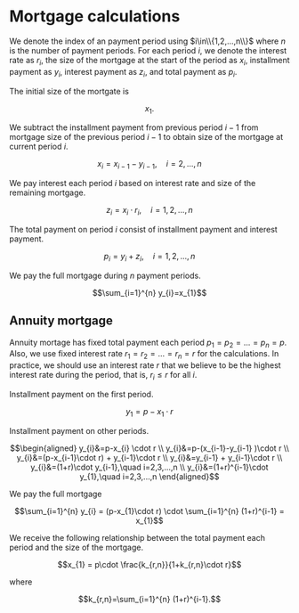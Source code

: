 # Mortgage calculations
We denote the index of an payment period using $i\in\\{1,2,...,n\\}$ where $n$ is the number of payment periods.
For each period $i,$ we denote the interest rate as $r_{i},$ the size of the mortgage at the start of the period as $x_{i},$ installment payment as $y_{i},$ interest payment as $z_{i},$ and total payment as $p_{i}.$

The initial size of the mortgate is

$$x_{1}.$$

We subtract the installment payment from previous period $i-1$ from mortgage size of the previous period $i-1$ to obtain size of the mortgage at current period $i$.

$$x_{i}=x_{i-1}-y_{i-1},\quad i=2,...,n$$

We pay interest each period $i$ based on interest rate and size of the remaining mortgage.

$$z_{i}=x_{i}\cdot r_{i},\quad i=1,2,...,n$$

The total payment on period $i$ consist of installment payment and interest payment.

$$p_{i}=y_{i}+z_{i},\quad i=1,2,...,n$$

We pay the full mortgage during $n$ payment periods.

$$\sum_{i=1}^{n} y_{i}=x_{1}$$


## Annuity mortgage
Annuity mortage has fixed total payment each period $p_{1}=p_{2}=...=p_{n}=p.$
Also, we use fixed interest rate $r_{1}=r_{2}=...=r_{n}=r$ for the calculations.
In practice, we should use an interest rate $r$ that we believe to be the highest interest rate during the period, that is, $r_{i} \le r$ for all $i$.

Installment payment on the first period.

$$y_{1}=p-x_{1} \cdot r$$

Installment payment on other periods.

$$\begin{aligned}
y_{i}&=p-x_{i} \cdot r \\
y_{i}&=p-(x_{i-1}-y_{i-1} )\cdot r \\
y_{i}&=(p-x_{i-1}\cdot r) + y_{i-1}\cdot r \\
y_{i}&=y_{i-1} + y_{i-1}\cdot r \\
y_{i}&=(1+r)\cdot y_{i-1},\quad i=2,3,...,n \\
y_{i}&=(1+r)^{i-1}\cdot y_{1},\quad i=2,3,...,n
\end{aligned}$$

We pay the full mortgage

$$\sum_{i=1}^{n} y_{i} = (p-x_{1}\cdot r) \cdot \sum_{i=1}^{n} (1+r)^{i-1} = x_{1}$$

We receive the following relationship between the total payment each period and the size of the mortgage.

$$x_{1} = p\cdot \frac{k_{r,n}}{1+k_{r,n}\cdot r}$$

where

$$k_{r,n}=\sum_{i=1}^{n} (1+r)^{i-1}.$$
